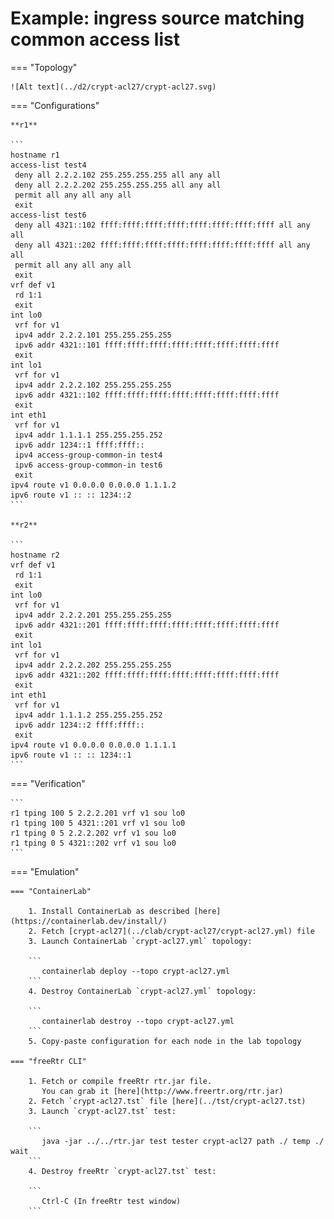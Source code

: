 # Example: ingress source matching common access list

=== "Topology"

    ![Alt text](../d2/crypt-acl27/crypt-acl27.svg)

=== "Configurations"

    **r1**

    ```
    hostname r1
    access-list test4
     deny all 2.2.2.102 255.255.255.255 all any all
     deny all 2.2.2.202 255.255.255.255 all any all
     permit all any all any all
     exit
    access-list test6
     deny all 4321::102 ffff:ffff:ffff:ffff:ffff:ffff:ffff:ffff all any all
     deny all 4321::202 ffff:ffff:ffff:ffff:ffff:ffff:ffff:ffff all any all
     permit all any all any all
     exit
    vrf def v1
     rd 1:1
     exit
    int lo0
     vrf for v1
     ipv4 addr 2.2.2.101 255.255.255.255
     ipv6 addr 4321::101 ffff:ffff:ffff:ffff:ffff:ffff:ffff:ffff
     exit
    int lo1
     vrf for v1
     ipv4 addr 2.2.2.102 255.255.255.255
     ipv6 addr 4321::102 ffff:ffff:ffff:ffff:ffff:ffff:ffff:ffff
     exit
    int eth1
     vrf for v1
     ipv4 addr 1.1.1.1 255.255.255.252
     ipv6 addr 1234::1 ffff:ffff::
     ipv4 access-group-common-in test4
     ipv6 access-group-common-in test6
     exit
    ipv4 route v1 0.0.0.0 0.0.0.0 1.1.1.2
    ipv6 route v1 :: :: 1234::2
    ```

    **r2**

    ```
    hostname r2
    vrf def v1
     rd 1:1
     exit
    int lo0
     vrf for v1
     ipv4 addr 2.2.2.201 255.255.255.255
     ipv6 addr 4321::201 ffff:ffff:ffff:ffff:ffff:ffff:ffff:ffff
     exit
    int lo1
     vrf for v1
     ipv4 addr 2.2.2.202 255.255.255.255
     ipv6 addr 4321::202 ffff:ffff:ffff:ffff:ffff:ffff:ffff:ffff
     exit
    int eth1
     vrf for v1
     ipv4 addr 1.1.1.2 255.255.255.252
     ipv6 addr 1234::2 ffff:ffff::
     exit
    ipv4 route v1 0.0.0.0 0.0.0.0 1.1.1.1
    ipv6 route v1 :: :: 1234::1
    ```

=== "Verification"

    ```
    r1 tping 100 5 2.2.2.201 vrf v1 sou lo0
    r1 tping 100 5 4321::201 vrf v1 sou lo0
    r1 tping 0 5 2.2.2.202 vrf v1 sou lo0
    r1 tping 0 5 4321::202 vrf v1 sou lo0
    ```

=== "Emulation"

    === "ContainerLab"

        1. Install ContainerLab as described [here](https://containerlab.dev/install/)  
        2. Fetch [crypt-acl27](../clab/crypt-acl27/crypt-acl27.yml) file  
        3. Launch ContainerLab `crypt-acl27.yml` topology:  

        ```
           containerlab deploy --topo crypt-acl27.yml  
        ```
        4. Destroy ContainerLab `crypt-acl27.yml` topology:  

        ```
           containerlab destroy --topo crypt-acl27.yml  
        ```
        5. Copy-paste configuration for each node in the lab topology

    === "freeRtr CLI"

        1. Fetch or compile freeRtr rtr.jar file.  
           You can grab it [here](http://www.freertr.org/rtr.jar)  
        2. Fetch `crypt-acl27.tst` file [here](../tst/crypt-acl27.tst)  
        3. Launch `crypt-acl27.tst` test:  

        ```
           java -jar ../../rtr.jar test tester crypt-acl27 path ./ temp ./ wait
        ```
        4. Destroy freeRtr `crypt-acl27.tst` test:  

        ```
           Ctrl-C (In freeRtr test window)
        ```

